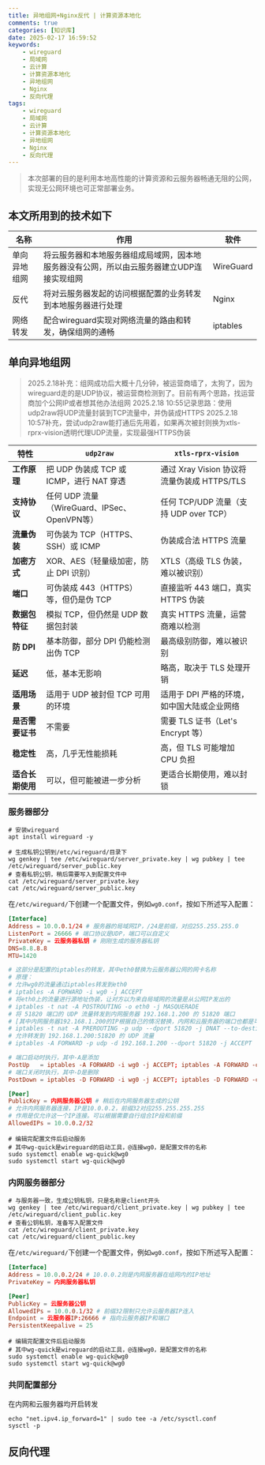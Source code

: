 ```yaml
---
title: 异地组网+Nginx反代 | 计算资源本地化
comments: true
categories: [知识库]
date: 2025-02-17 16:59:52
keywords:
	- wireguard
	- 局域网
	- 云计算
	- 计算资源本地化
	- 异地组网
	- Nginx
	- 反向代理
tags:
	- wireguard
	- 局域网
	- 云计算
	- 计算资源本地化
	- 异地组网
	- Nginx
	- 反向代理
---
```


> 本次部署的目的是利用本地高性能的计算资源和云服务器畅通无阻的公网，实现无公网环境也可正常部署业务。

## 本文所用到的技术如下

|名称|作用|软件|
|---|---|---|
|单向异地组网|将云服务器和本地服务器组成局域网，因本地服务器没有公网，所以由云服务器建立UDP连接实现组网|WireGuard|
|反代|将对云服务器发起的访问根据配置的业务转发到本地服务器进行处理|Nginx|
|网络转发|配合wireguard实现对网络流量的路由和转发，确保组网的通畅|iptables|

<!-- more -->

## 单向异地组网

> 2025.2.18补充：组网成功后大概十几分钟，被运营商墙了，太狗了，因为wireguard走的是UDP协议，被运营商检测到了。目前有两个思路，找运营商加个公网IP或者想其他办法组网
> 2025.2.18 10:55记录思路：使用udp2raw将UDP流量封装到TCP流量中，并伪装成HTTPS
> 2025.2.18 10:57补充，尝试udp2raw能打通后先用着，如果再次被封则换为xtls-rprx-vision透明代理UDP流量，实现最强HTTPS伪装

| 特性 | `udp2raw` | `xtls-rprx-vision` |
|------|----------|----------------|
| **工作原理** | 把 UDP 伪装成 TCP 或 ICMP，进行 NAT 穿透 | 通过 Xray Vision 协议将流量伪装成 HTTPS/TLS |
| **支持协议** | 任何 UDP 流量（WireGuard、IPSec、OpenVPN等） | 任何 TCP/UDP 流量（支持 UDP over TCP） |
| **流量伪装** | 可伪装为 TCP（HTTPS、SSH）或 ICMP | 伪装成合法 HTTPS 流量 |
| **加密方式** | XOR、AES（轻量级加密，防止 DPI 识别） | XTLS（高级 TLS 伪装，难以被识别） |
| **端口** | 可伪装成 443（HTTPS）等，但仍是伪 TCP | 直接监听 443 端口，真实 HTTPS 伪装 |
| **数据包特征** | 模拟 TCP，但仍然是 UDP 数据包封装 | 真实 HTTPS 流量，运营商难以检测 |
| **防 DPI** | 基本防御，部分 DPI 仍能检测出伪 TCP | 最高级别防御，难以被识别 |
| **延迟** | 低，基本无影响 | 略高，取决于 TLS 处理开销 |
| **适用场景** | 适用于 UDP 被封但 TCP 可用的环境 | 适用于 DPI 严格的环境，如中国大陆或企业网络 |
| **是否需要证书** | 不需要 | 需要 TLS 证书（Let's Encrypt 等） |
| **稳定性** | 高，几乎无性能损耗 | 高，但 TLS 可能增加 CPU 负担 |
| **适合长期使用** | 可以，但可能被进一步分析 | 更适合长期使用，难以封锁 |

### 服务器部分

```shell
# 安装wireguard
apt install wireguard -y

# 生成私钥公钥到/etc/wireguard/目录下
wg genkey | tee /etc/wireguard/server_private.key | wg pubkey | tee /etc/wireguard/server_public.key
# 查看私钥公钥，稍后需要写入到配置文件中
cat /etc/wireguard/server_private.key
cat /etc/wireguard/server_public.key
```

在`/etc/wireguard/`下创建一个配置文件，例如`wg0.conf`，按如下所述写入配置：

```conf
[Interface]
Address = 10.0.0.1/24 # 服务器的局域网IP，/24是前缀，对应255.255.255.0
ListenPort = 26666 # 端口协议是UDP，端口可以自定义
PrivateKey = 云服务器私钥 # 刚刚生成的服务器私钥
DNS=8.8.8.8
MTU=1420

# 这部分是配置的iptables的转发，其中eth0替换为云服务器公网的网卡名称
# 原理：
# 允许wg0的流量通过iptables转发到eth0
# iptables -A FORWARD -i wg0 -j ACCEPT
# 将eth0上的流量进行源地址伪装，让对方以为来自局域网的流量是从公网IP发出的
# iptables -t nat -A POSTROUTING -o eth0 -j MASQUERADE
# 将 51820 端口的 UDP 流量转发到内网服务器 192.168.1.200 的 51820 端口
# [其中内网服务器192.168.1.200的IP根据自己的情况替换，内网和云服务器的端口也都是可以替换的]
# iptables -t nat -A PREROUTING -p udp --dport 51820 -j DNAT --to-destination 192.168.1.200:51820
# 允许转发到 192.168.1.200:51820 的 UDP 流量
# iptables -A FORWARD -p udp -d 192.168.1.200 --dport 51820 -j ACCEPT

# 端口启动时执行，其中-A是添加
PostUp   = iptables -A FORWARD -i wg0 -j ACCEPT; iptables -A FORWARD -o wg0 -j ACCEPT; iptables -t nat -A POSTROUTING -o eth0 -j MASQUERADE
# 端口关闭时执行，其中-D是删除
PostDown = iptables -D FORWARD -i wg0 -j ACCEPT; iptables -D FORWARD -o wg0 -j ACCEPT; iptables -t nat -D POSTROUTING -o eth0 -j MASQUERADE

[Peer]
PublicKey = 内网服务器公钥 # 稍后在内网服务器生成的公钥
# 允许内网服务器连接，IP是10.0.0.2，前缀32对应255.255.255.255
# 作用是仅允许这一个IP连接。可以根据需要自行组合IP段和前缀
AllowedIPs = 10.0.0.2/32
```

```shell
# 编辑完配置文件后启动服务
# 其中wg-quick是wireguard的启动工具，@连接wg0，是配置文件的名称
sudo systemctl enable wg-quick@wg0
sudo systemctl start wg-quick@wg0
```

### 内网服务器部分

```shell
# 与服务器一致，生成公钥私钥，只是名称是client开头
wg genkey | tee /etc/wireguard/client_private.key | wg pubkey | tee /etc/wireguard/client_public.key
# 查看公钥私钥，准备写入配置文件
cat /etc/wireguard/client_private.key
cat /etc/wireguard/client_public.key

```

在`/etc/wireguard/`下创建一个配置文件，例如`wg0.conf`，按如下所述写入配置：

```conf
[Interface]
Address = 10.0.0.2/24 # 10.0.0.2则是内网服务器在组网内的IP地址
PrivateKey = 内网服务器私钥

[Peer]
PublicKey = 云服务器公钥
AllowedIPs = 10.0.0.1/32 # 前缀32限制只允许云服务器IP连入
Endpoint = 云服务器IP:26666 # 指向云服务器IP和端口
PersistentKeepalive = 25
```

```shell
# 编辑完配置文件后启动服务
# 其中wg-quick是wireguard的启动工具，@连接wg0，是配置文件的名称
sudo systemctl enable wg-quick@wg0
sudo systemctl start wg-quick@wg0
```

### 共同配置部分

在内网和云服务器均开启转发

```shell
echo "net.ipv4.ip_forward=1" | sudo tee -a /etc/sysctl.conf
sysctl -p
```

## 反向代理
